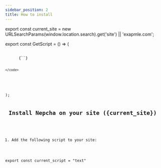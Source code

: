```yaml
---
sidebar_position: 2
title: How to install
---
```


export const current_site = new URLSearchParams(window.location.search).get('site') || 'exapmle.com';

<!-- code with script -->
export const GetScript = () => (
  <pre>
    <code>
      {`<script src="https://nepcha.com/script.js" data-domain="${current_site}"></script>`}
    </code>
  </pre>
);




<h2> Install Nepcha on your site ({current_site})</h2>

1. Add the following script to your site:

export const current_script = "text"

<GetScript></GetScript>

